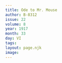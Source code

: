 ```yaml
---
title: Ode to Mr. Mouse
author: B-8312
issue: 22
volume: 8
year: 1917
month: 33
day: VI
tags:
layout: page.njk
image:
---
```



